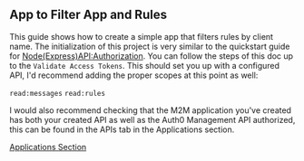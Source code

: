## App to Filter App and Rules

This guide shows how to create a simple app that filters rules by client name. The initialization of this project is very similar to the quickstart guide for [Node(Express)API:Authorization](https://auth0.com/docs/quickstart/backend/nodejs?download=true). You can follow the steps of this doc up to the ```Validate Access Tokens```. This should set you up with a configured API, I'd recommend adding the proper scopes at this point as well:

```read:messages```
```read:rules```

I would also recommend checking that the M2M application you've created has both your created API as well as the Auth0 Management API authorized, this can be found in the APIs tab in the Applications section.

[Applications Section]('/images/image1.png')
